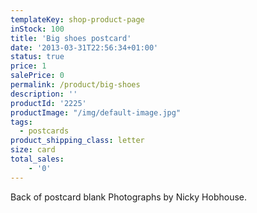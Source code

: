 ```yaml
---
templateKey: shop-product-page
inStock: 100
title: 'Big shoes postcard'
date: '2013-03-31T22:56:34+01:00'
status: true
price: 1
salePrice: 0
permalink: /product/big-shoes
description: ''
productId: '2225'
productImage: "/img/default-image.jpg"
tags:
  - postcards
product_shipping_class: letter
size: card
total_sales:
    - '0'
---
```

Back of postcard blank Photographs by Nicky Hobhouse.